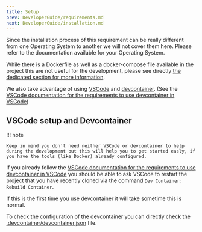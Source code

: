 ```yaml
---
title: Setup
prev: DeveloperGuide/requirements.md
next: DeveloperGuide/installation.md
---
```


Since the installation process of this requirement can be really different from one Operating System to another we will not cover them here. Please refer to the documentation available for your Operating System.

While there is a Dockerfile as well as a docker-compose file available in the project this are not useful for the development, please see directly [the dedicated section for more information](server-installation.md).

We also take advantage of using [VSCode](https://code.visualstudio.com/) and [devcontainer](https://containers.dev/). (See the [VSCode documentation for the requirements to use devcontainer in VSCode](https://code.visualstudio.com/docs/devcontainers/containers))

## VSCode setup and Devcontainer

!!! note

    Keep in mind you don't need neither VSCode or devcontainer to help during the development but this will help you to get started easly, if you have the tools (like Docker) already configured.

If you already follow the [VSCode documentation for the requirements to use devcontainer in VSCode](https://code.visualstudio.com/docs/devcontainers/containers) you should be able to ask VSCode to restart the project that you have recently cloned via the command `Dev Container: Rebuild Container`.

If this is the first time you use devcontainer it will take sometime this is normal.

To check the configuration of the devcontainer you can directly check the [.devcontainer/devcontainer.json](https://github.com/Resonite-Community-Projects/community_events.resonite/blob/master/.devcontainer/devcontainer.json) file.
